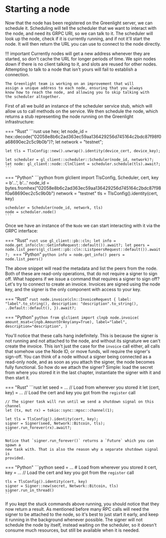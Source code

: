 # Starting a node

Now that the node has been registered on the Greenlight server, we can
schedule it. Scheduling will tell the scheduler that we want to
interact with the node, and need its GRPC URI, so we can talk to
it. The scheduler will look up the node, check if it is currently
running, and if not it'll start the node. It will then return the URL
you can use to connect to the node directly.

!!! important
	Currently nodes will get a new address whenever they are started,
	so don't cache the URL for longer periods of time. We spin nodes
	down if there is no client talking to it, and slots are reused for
	other nodes. Attempting to talk to a node that isn't yours will
	fail to establish a connection.

	The Greenlight team is working on an improvement that will
	assign a unique address to each node, ensuring that you always
	know how to reach the node, and allowing you to skip talking with
	the scheduler altogether.
	
First of all we build an instance of the scheduler service stub, which
will allow us to call methods on the service. We then schedule the
node, which returns a stub representing the node running on the
Greenlight infrastructure:

=== "Rust"
	```rust
	use hex;
	let node_id = hex::decode("02058e8b6c2ad363ec59aa136429256d745164c2bdc87f98f0a68690ec2c5c9b0b")?;
	let network = "testnet";
	
	let tls = TlsConfig::new().unwrap().identity(device_cert, device_key);

	let scheduler = gl_client::scheduler::Scheduler(node_id, network)?;
	let node: gl_client::node::ClnClient = scheduler.schedule(tls).await?;
	```

=== "Python"
	```python
	from glclient import TlsConfig, Scheduler, 
	cert, key = b'...', b'...'
	node_id = bytes.fromhex("02058e8b6c2ad363ec59aa136429256d745164c2bdc87f98f0a68690ec2c5c9b0b")
	network = "testnet"
	tls = TlsConfig().identity(cert, key)
	
	scheduler = Scheduler(node_id, network, tls)
	node = scheduler.node()
	```

Once we have an instance of the `Node` we can start interacting with it via the GRPC interface:

=== "Rust"
    ```rust
    use gl_client::pb::cln;
	let info = node.get_info(cln::GetinfoRequest::default()).await?;
	let peers = node.list_peers(gl_client::pb::cln::ListpeersRequest::default()).await?;
	```
=== "Python"
	```python
	info = node.get_info()
	peers = node.list_peers()
	```
	
The above snippet will read the metadata and list the peers from the
node. Both of these are read-only operations, that do not require a
signer to sign off. What happens if we issue a command that requires a
signer to sign off? Let's try to connect to create an
invoice. Invoices are signed using the node key, and the signer is the
only component with access to your key.

=== "Rust"
	```rust
    node.invoice(cln::InvoiceRequest {
	    label: "label".to_string(),
		description: "description".to_string(),
		..Default::default(),
	}).await?;
	```

=== "Python"
	```python
	from glclient import clnpb
	node.invoice(
	    amount_msat=clnpb.AmountOrAny(any=True),
		label="label",
		description="description",
	)
	```
	
You'll notice that these calls hang indefinitely. This is because the
signer is not running and not attached to the node, and without its
signature we can't create the invoice. This isn't just the case for
the `invoice` call either, all calls that somehow use the Node ID, or
move funds, will require the signer's sign-off. You can think of a
node without a signer being connected as a read-only node, and as soon
as you attach the signer, the node becomes fully functional. So how do
we attach the signer? Simple: load the secret from where you stored it
in the last chapter, instantiate the signer with it and then start it.

=== "Rust"
	```rust
	let seed = ... // Load from wherever you stored it
	let (cert, key) = ... // Load the cert and key you got from the `register` call
	
	// The signer task will run until we send a shutdown signal on this channel
	let (tx, mut rx) = tokio::sync::mpsc::channel(1);
	
	let tls = TlsConfig().identity(cert, key);
	signer = Signer(seed, Network::Bitcoin, tls);
	signer.run_forever(rx).await?;
	```
	
	Notice that `signer.run_forever()` returns a `Future` which you can spawn a
	new task with. That is also the reason why a separate shutdown signal is
	provided.
	
=== "Python"
	```python
	seed = ... # Load from wherever you stored it
	cert, key = ... // Load the cert and key you got from the `register` call
	
	tls = TlsConfig().identity(cert, key)
	signer = Signer::new(secret, Network::Bitcoin, tls)
	signer.run_in_thread()
	```

If you kept the stuck commands above running, you should notice that
they now return a result. As mentioned before many RPC calls will need
the signer to be attached to the node, so it's best to just start it
early, and keep it running in the background whenever possible. The
signer will not schedule the node by itself, instead waiting on the
scheduler, so it doesn't consume much resources, but still be
available when it is needed.
